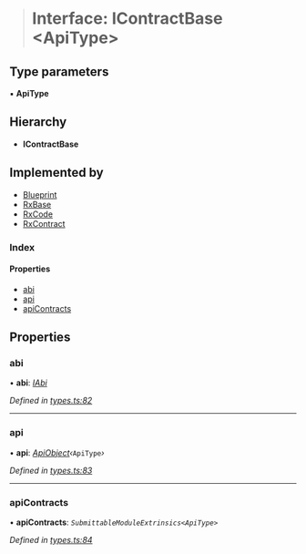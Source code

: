 > # Interface: IContractBase <**ApiType**>

## Type parameters

▪ **ApiType**

## Hierarchy

* **IContractBase**

## Implemented by

* [Blueprint](../classes/_rxblueprint_.blueprint.md)
* [RxBase](../classes/_rxbase_.rxbase.md)
* [RxCode](../classes/_rxcode_.rxcode.md)
* [RxContract](../classes/_rxcontract_.rxcontract.md)

### Index

#### Properties

* [abi](_types_.icontractbase.md#abi)
* [api](_types_.icontractbase.md#api)
* [apiContracts](_types_.icontractbase.md#apicontracts)

## Properties

###  abi

• **abi**: *[IAbi](_types_.iabi.md)*

*Defined in [types.ts:82](https://github.com/polkadot-js/api/blob/a3ce867/packages/api-contract/src/types.ts#L82)*

___

###  api

• **api**: *[ApiObject](../modules/_types_.md#apiobject)‹*`ApiType`*›*

*Defined in [types.ts:83](https://github.com/polkadot-js/api/blob/a3ce867/packages/api-contract/src/types.ts#L83)*

___

###  apiContracts

• **apiContracts**: *`SubmittableModuleExtrinsics<ApiType>`*

*Defined in [types.ts:84](https://github.com/polkadot-js/api/blob/a3ce867/packages/api-contract/src/types.ts#L84)*
